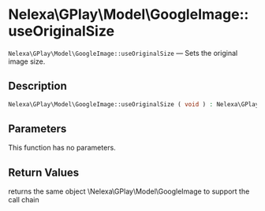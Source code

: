 # Nelexa\GPlay\Model\GoogleImage::useOriginalSize
`Nelexa\GPlay\Model\GoogleImage::useOriginalSize` — Sets the original image size.

## Description
```php
Nelexa\GPlay\Model\GoogleImage::useOriginalSize ( void ) : Nelexa\GPlay\Model\GoogleImage
```

## Parameters
This function has no parameters.

## Return Values
returns the same object \Nelexa\GPlay\Model\GoogleImage to support the call chain


